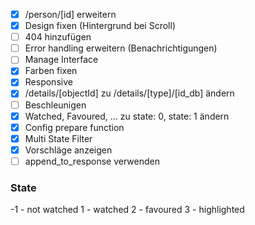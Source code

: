 - [x] /person/[id] erweitern
- [x] Design fixen (Hintergrund bei Scroll)
- [ ] 404 hinzufügen
- [ ] Error handling erweitern (Benachrichtigungen)
- [ ] Manage Interface
- [x] Farben fixen
- [x] Responsive
- [x] /details/[objectId] zu /details/[type]/[id_db] ändern
- [ ] Beschleunigen
- [x] Watched, Favoured, ... zu state: 0, state: 1 ändern
- [x] Config prepare function
- [x] Multi State Filter
- [x] Vorschläge anzeigen
- [ ] append_to_response verwenden

### State

-1 - not watched
1 - watched
2 - favoured
3 - highlighted
